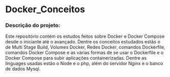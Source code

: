 # Docker_Conceitos  

### Descrição do projeto:  

Este repositório contém os estudos feitos sobre Docker e Docker Compose desde o iniciante até o avançado. Dentre os 
conceitos estudados estão o de Multi Stage Build, Volumes Docker, Redes Docker, comandos Dockerfile, comandos 
Docker Compose e as várias formas de se usar o Dockerfile e o Docker Compose para subir aplicações containerizadas. 
Dentre as linguages usadas estão o Node e o php, além do servidor Nginx e o banco de dados Mysql.
